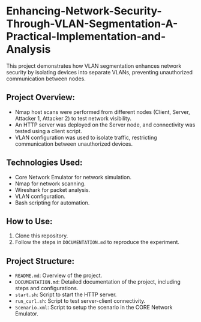 # Enhancing-Network-Security-Through-VLAN-Segmentation-A-Practical-Implementation-and-Analysis

This project demonstrates how VLAN segmentation enhances network security by isolating devices into separate VLANs, preventing unauthorized communication between nodes.

## Project Overview:
- Nmap host scans were performed from different nodes (Client, Server, Attacker 1, Attacker 2) to test network visibility.
- An HTTP server was deployed on the Server node, and connectivity was tested using a client script.
- VLAN configuration was used to isolate traffic, restricting communication between unauthorized devices.

## Technologies Used:
- Core Network Emulator for network simulation.
- Nmap for network scanning.
- Wireshark for packet analysis.
- VLAN configuration.
- Bash scripting for automation.

## How to Use:
1. Clone this repository.
2. Follow the steps in `DOCUMENTATION.md` to reproduce the experiment.

## Project Structure:
- `README.md`: Overview of the project.
- `DOCUMENTATION.md`: Detailed documentation of the project, including steps and configurations.
- `start.sh`: Script to start the HTTP server.
- `run_curl.sh`: Script to test server-client connectivity.
- `Scenario.xml`: Script to setup the scenario in the CORE Network Emulator.
